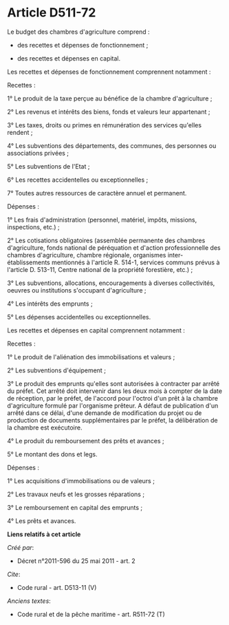# Article D511-72

Le budget des chambres d'agriculture comprend :

- des recettes et dépenses de fonctionnement ;

- des recettes et dépenses en capital. 

Les recettes et dépenses de fonctionnement comprennent notamment : 

Recettes : 

1° Le produit de la taxe perçue au bénéfice de la chambre d'agriculture ; 

2° Les revenus et intérêts des biens, fonds et valeurs leur appartenant ; 

3° Les taxes, droits ou primes en rémunération des services qu'elles rendent ; 

4° Les subventions des départements, des communes, des personnes ou associations privées ; 

5° Les subventions de l'Etat ; 

6° Les recettes accidentelles ou exceptionnelles ; 

7° Toutes autres ressources de caractère annuel et permanent. 

Dépenses : 

1° Les frais d'administration (personnel, matériel, impôts, missions, inspections, etc.) ; 

2° Les cotisations obligatoires (assemblée permanente des chambres d'agriculture, fonds national de péréquation et d'action
professionnelle des chambres d'agriculture, chambre régionale, organismes inter-établissements mentionnés à l'article R.
514-1, services communs prévus à l'article D. 513-11, Centre national de la propriété forestière, etc.) ; 

3° Les subventions, allocations, encouragements à diverses collectivités, oeuvres ou institutions s'occupant d'agriculture ; 

4° Les intérêts des emprunts ; 

5° Les dépenses accidentelles ou exceptionnelles. 

Les recettes et dépenses en capital comprennent notamment : 

Recettes : 

1° Le produit de l'aliénation des immobilisations et valeurs ; 

2° Les subventions d'équipement ; 

3° Le produit des emprunts qu'elles sont autorisées à contracter par arrêté du préfet. Cet arrêté doit intervenir dans les
deux mois à compter de la date de réception, par le préfet, de l'accord pour l'octroi d'un prêt à la chambre d'agriculture
formulé par l'organisme prêteur. A défaut de publication d'un arrêté dans ce délai, d'une demande de modification du projet
ou de production de documents supplémentaires par le préfet, la délibération de la chambre est exécutoire. 

4° Le produit du remboursement des prêts et avances ; 

5° Le montant des dons et legs. 

Dépenses : 

1° Les acquisitions d'immobilisations ou de valeurs ; 

2° Les travaux neufs et les grosses réparations ; 

3° Le remboursement en capital des emprunts ; 

4° Les prêts et avances.

**Liens relatifs à cet article**

_Créé par_:

  - Décret n°2011-596 du 25 mai 2011 - art. 2

_Cite_:

  - Code rural - art. D513-11 (V)

_Anciens textes_:

  - Code rural et de la pêche maritime - art. R511-72 (T)
